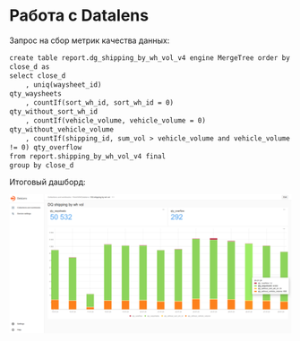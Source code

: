 # Работа с Datalens

Запрос на сбор метрик качества данных:

```
create table report.dg_shipping_by_wh_vol_v4 engine MergeTree order by close_d as
select close_d
    , uniq(waysheet_id)                                                      qty_waysheets
    , countIf(sort_wh_id, sort_wh_id = 0)                                    qty_without_sort_wh_id
    , countIf(vehicle_volume, vehicle_volume = 0)                            qty_without_vehicle_volume
    , countIf(shipping_id, sum_vol > vehicle_volume and vehicle_volume != 0) qty_overflow
from report.shipping_by_wh_vol_v4 final
group by close_d
```

Итоговый дашборд:

![Dashboard](./img/dashboard.png)


